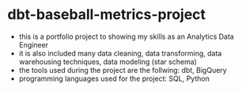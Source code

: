 # dbt-baseball-metrics-project

- this is a portfolio project to showing my skills as an Analytics Data Engineer
- it is also included many data cleaning, data transforming, data warehousing techniques, data modeling (star schema)
- the tools used during the project are the follwing: dbt, BigQuery
- programming languages used for the project: SQL, Python
